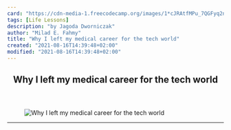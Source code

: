 ```yaml
---
card: "https://cdn-media-1.freecodecamp.org/images/1*cJRAtfMPu_7QGFyq2n_FiQ.jpeg"
tags: [Life Lessons]
description: "by Jagoda Dworniczak"
author: "Milad E. Fahmy"
title: "Why I left my medical career for the tech world"
created: "2021-08-16T14:39:48+02:00"
modified: "2021-08-16T14:39:48+02:00"
---
```

<div class="site-wrapper">
<main id="site-main" class="site-main outer">
<div class="inner">
<article class="post-full post tag-life-lessons tag-startup tag-technology tag-programming tag-jobs ">
<header class="post-full-header">
<h1 class="post-full-title">Why I left my medical career for the tech world</h1>
</header>
<figure class="post-full-image">
<picture>
<source media="(max-width: 700px)" sizes="1px" srcset="data:image/gif;base64,R0lGODlhAQABAIAAAAAAAP///yH5BAEAAAAALAAAAAABAAEAAAIBRAA7 1w">
<source media="(min-width: 701px)" sizes="(max-width: 800px) 400px,
(max-width: 1170px) 700px,
1400px" srcset="https://cdn-media-1.freecodecamp.org/images/1*cJRAtfMPu_7QGFyq2n_FiQ.jpeg 300w,
https://cdn-media-1.freecodecamp.org/images/1*cJRAtfMPu_7QGFyq2n_FiQ.jpeg 600w,
https://cdn-media-1.freecodecamp.org/images/1*cJRAtfMPu_7QGFyq2n_FiQ.jpeg 1000w,
https://cdn-media-1.freecodecamp.org/images/1*cJRAtfMPu_7QGFyq2n_FiQ.jpeg 2000w">
<img onerror="this.style.display='none'" src="https://cdn-media-1.freecodecamp.org/images/1*cJRAtfMPu_7QGFyq2n_FiQ.jpeg" alt="Why I left my medical career for the tech world">
</picture>
</figure>
<section class="post-full-content">
<div class="post-content medium-migrated-article">
</div>
<hr>
</section>
</article>
</div>
</main>
</div>
<!-- Google Tag Manager (noscript) -->
<!-- End Google Tag Manager (noscript) -->

